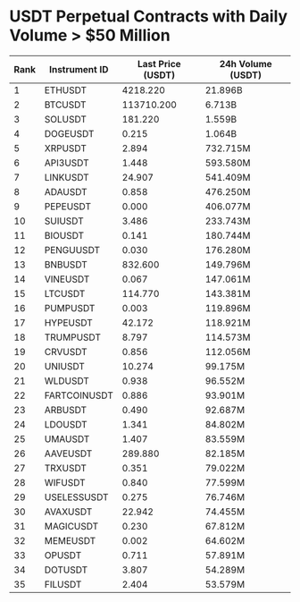 # USDT Perpetual Contracts with Daily Volume > $50 Million

| Rank | Instrument ID | Last Price (USDT) | 24h Volume (USDT) |
|------|---------------|-------------------|-------------------|
| 1 | ETHUSDT | 4218.220 | 21.896B |
| 2 | BTCUSDT | 113710.200 | 6.713B |
| 3 | SOLUSDT | 181.220 | 1.559B |
| 4 | DOGEUSDT | 0.215 | 1.064B |
| 5 | XRPUSDT | 2.894 | 732.715M |
| 6 | API3USDT | 1.448 | 593.580M |
| 7 | LINKUSDT | 24.907 | 541.409M |
| 8 | ADAUSDT | 0.858 | 476.250M |
| 9 | PEPEUSDT | 0.000 | 406.077M |
| 10 | SUIUSDT | 3.486 | 233.743M |
| 11 | BIOUSDT | 0.141 | 180.744M |
| 12 | PENGUUSDT | 0.030 | 176.280M |
| 13 | BNBUSDT | 832.600 | 149.796M |
| 14 | VINEUSDT | 0.067 | 147.061M |
| 15 | LTCUSDT | 114.770 | 143.381M |
| 16 | PUMPUSDT | 0.003 | 119.896M |
| 17 | HYPEUSDT | 42.172 | 118.921M |
| 18 | TRUMPUSDT | 8.797 | 114.573M |
| 19 | CRVUSDT | 0.856 | 112.056M |
| 20 | UNIUSDT | 10.274 | 99.175M |
| 21 | WLDUSDT | 0.938 | 96.552M |
| 22 | FARTCOINUSDT | 0.886 | 93.901M |
| 23 | ARBUSDT | 0.490 | 92.687M |
| 24 | LDOUSDT | 1.341 | 84.802M |
| 25 | UMAUSDT | 1.407 | 83.559M |
| 26 | AAVEUSDT | 289.880 | 82.185M |
| 27 | TRXUSDT | 0.351 | 79.022M |
| 28 | WIFUSDT | 0.840 | 77.599M |
| 29 | USELESSUSDT | 0.275 | 76.746M |
| 30 | AVAXUSDT | 22.942 | 74.455M |
| 31 | MAGICUSDT | 0.230 | 67.812M |
| 32 | MEMEUSDT | 0.002 | 64.602M |
| 33 | OPUSDT | 0.711 | 57.891M |
| 34 | DOTUSDT | 3.807 | 54.289M |
| 35 | FILUSDT | 2.404 | 53.579M |
